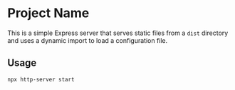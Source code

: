 # Project Name

This is a simple Express server that serves static files from a `dist` directory and uses a dynamic import to load a configuration file.

## Usage

```bash
npx http-server start

